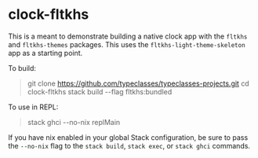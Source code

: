 # clock-fltkhs
This is a meant to demonstrate building a native clock app with the `fltkhs` and `fltkhs-themes` packages. This uses the `fltkhs-light-theme-skeleton` app as a starting point. 

To build: 

> git clone https://github.com/typeclasses/typeclasses-projects.git
> cd clock-fltkhs
> stack build --flag fltkhs:bundled 

To use in REPL:

> stack ghci --no-nix
> replMain

If you have nix enabled in your global Stack configuration, be sure to pass the `--no-nix` flag to the `stack build`, `stack exec`, or `stack ghci` commands.